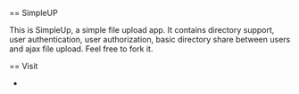 == SimpleUP

This is SimpleUp, a simple file upload app. It contains directory support, user authentication, user authorization, 
basic directory share between users and ajax file upload. Feel free to fork it.

== Visit

* [](http://rubydoc.info/github/plataformatec/devise/master/Devise/Models/DatabaseAuthenticatable)
